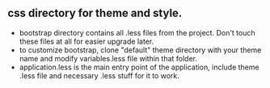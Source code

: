 ## css directory for theme and style.

* bootstrap directory contains all .less files from the project. Don't touch these files at all for easier upgrade later.
* to customize bootstrap, clone "default" theme directory with your theme name and modify variables.less file within that folder.
* application.less is the main entry point of the application, include theme .less file and necessary .less stuff for it to work.